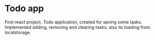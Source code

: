 # Todo app

First react project. 
Todo application, created for saving some tasks.
Implemented adding, removing and clearing tasks, also its loading from localstorage. 